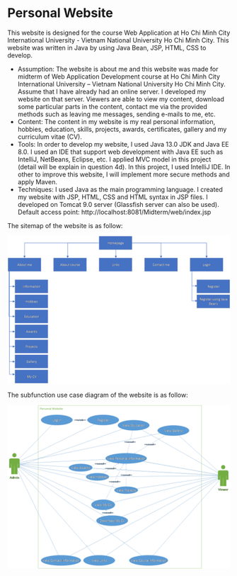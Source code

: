 # Personal Website
This website is designed for the course Web Application at Ho Chi Minh City International University - Vietnam National University Ho Chi Minh City. This website was written in Java by using Java Bean, JSP, HTML, CSS to develop. <br>
<ul>
  <li>Assumption: The website is about me and this website was made for midterm of Web Application Development course at Ho Chi Minh City International University – Vietnam National University Ho Chi Minh City. Assume that I have already had an online server. I developed my website on that server. Viewers are able to view my content, download some particular parts in the content, contact me via the provided methods such as leaving me messages, sending e-mails to me, etc.</li>
  <li>Content: The content in my website is my real personal information, hobbies, education, skills, projects, awards, certificates, gallery and my curriculum vitae (CV).</li>
  <li>Tools: In order to develop my website, I used Java 13.0 JDK and Java EE 8.0. I used an IDE that support web development with Java EE such as IntelliJ, NetBeans, Eclipse, etc. I applied MVC model in this project (detail will be explain in question 4d). In this project, I used IntelliJ IDE. In other to improve this website, I will implement more secure methods and apply Maven. </li>
  <li>Techniques: I used Java as the main programming language. I created my website with JSP, HTML, CSS and HTML syntax in JSP files. I developed on Tomcat 9.0 server (Glassfish server can also be used). Default access point: http://localhost:8081/Midterm/web/index.jsp </li>
</ul>
The sitemap of the website is as follow:<br>
<p align = "center"><img src = "/hierarchical diagram.png" width = "600"></p>
The subfunction use case diagram of the website is as follow:<br>
<p align = "center"><img src = "/use case.png" width = "600"></p>
